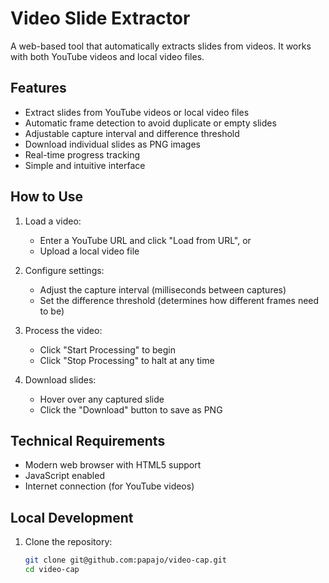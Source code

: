 # Video Slide Extractor

A web-based tool that automatically extracts slides from videos. It works with both YouTube videos and local video files.

## Features

- Extract slides from YouTube videos or local video files
- Automatic frame detection to avoid duplicate or empty slides
- Adjustable capture interval and difference threshold
- Download individual slides as PNG images
- Real-time progress tracking
- Simple and intuitive interface

## How to Use

1. Load a video:
   - Enter a YouTube URL and click "Load from URL", or
   - Upload a local video file

2. Configure settings:
   - Adjust the capture interval (milliseconds between captures)
   - Set the difference threshold (determines how different frames need to be)

3. Process the video:
   - Click "Start Processing" to begin
   - Click "Stop Processing" to halt at any time

4. Download slides:
   - Hover over any captured slide
   - Click the "Download" button to save as PNG

## Technical Requirements

- Modern web browser with HTML5 support
- JavaScript enabled
- Internet connection (for YouTube videos)

## Local Development

1. Clone the repository:
   ```bash
   git clone git@github.com:papajo/video-cap.git
   cd video-cap